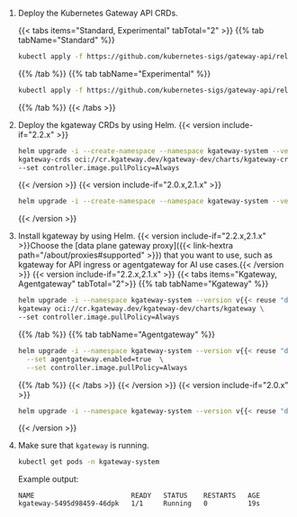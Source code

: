 1. Deploy the Kubernetes Gateway API CRDs.

   {{< tabs items="Standard, Experimental" tabTotal="2" >}}
   {{% tab tabName="Standard" %}}
   ```sh
   kubectl apply -f https://github.com/kubernetes-sigs/gateway-api/releases/download/v{{< reuse "docs/versions/k8s-gw-version.md" >}}/standard-install.yaml
   ```
   {{% /tab %}}
   {{% tab tabName="Experimental" %}}
   ```sh
   kubectl apply -f https://github.com/kubernetes-sigs/gateway-api/releases/download/v{{< reuse "docs/versions/k8s-gw-version.md" >}}/experimental-install.yaml
   ```  
   {{% /tab %}}
   {{< /tabs >}}

2. Deploy the kgateway CRDs by using Helm.
   {{< version include-if="2.2.x" >}}
   ```sh
   helm upgrade -i --create-namespace --namespace kgateway-system --version v{{< reuse "docs/versions/patch-dev.md" >}} \
   kgateway-crds oci://cr.kgateway.dev/kgateway-dev/charts/kgateway-crds \
   --set controller.image.pullPolicy=Always
   ```
   {{< /version >}}
   {{< version include-if="2.0.x,2.1.x" >}}
   ```sh
   helm upgrade -i --create-namespace --namespace kgateway-system --version v{{< reuse "docs/versions/n-patch.md" >}} kgateway-crds oci://cr.kgateway.dev/kgateway-dev/charts/kgateway-crds
   ```
   {{< /version >}}

3. Install kgateway by using Helm. {{< version include-if="2.2.x,2.1.x" >}}Choose the [data plane gateway proxy]({{< link-hextra path="/about/proxies#supported" >}}) that you want to use, such as kgateway for API ingress or agentgateway for AI use cases.{{< /version >}}
   {{< version include-if="2.2.x,2.1.x" >}}
   {{< tabs items="Kgateway, Agentgateway" tabTotal="2">}}
   {{% tab tabName="Kgateway" %}}
   ```sh
   helm upgrade -i --namespace kgateway-system --version v{{< reuse "docs/versions/patch-dev.md" >}} \
   kgateway oci://cr.kgateway.dev/kgateway-dev/charts/kgateway \
   --set controller.image.pullPolicy=Always
   ```
   {{% /tab %}}
   {{% tab tabName="Agentgateway" %}}
   ```sh
   helm upgrade -i --namespace kgateway-system --version v{{< reuse "docs/versions/patch-dev.md" >}} kgateway oci://cr.kgateway.dev/kgateway-dev/charts/kgateway \
     --set agentgateway.enabled=true  \
     --set controller.image.pullPolicy=Always
   ```
   {{% /tab %}}
   {{< /tabs >}}
   {{< /version >}}
   {{< version include-if="2.0.x" >}}
   ```sh
   helm upgrade -i --namespace kgateway-system --version v{{< reuse "docs/versions/n-patch.md" >}} kgateway oci://cr.kgateway.dev/kgateway-dev/charts/kgateway
   ```
   {{< /version >}}

4. Make sure that `kgateway` is running.

   ```sh
   kubectl get pods -n kgateway-system
   ```

   Example output:

   ```console
   NAME                        READY   STATUS    RESTARTS   AGE
   kgateway-5495d98459-46dpk   1/1     Running   0          19s
   ```
